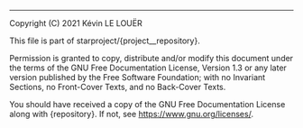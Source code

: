 ---

Copyright (C) 2021 Kévin LE LOUËR

This file is part of starproject/{project__repository}.

Permission is granted to copy, distribute and/or modify this document
under the terms of the GNU Free Documentation License, Version 1.3
or any later version published by the Free Software Foundation;
with no Invariant Sections, no Front-Cover Texts, and no Back-Cover Texts.

You should have received a copy of the GNU Free Documentation License
along with {repository}.  If not, see <https://www.gnu.org/licenses/>.

